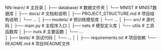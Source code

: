 NN-learn/                   # 主目录
│
├── database/               # 数据文件夹
│   └── MNIST               # MNIST数据库
│
├── docs/                   # 文档和说明
│   ├── PROJECT_STRUCTURE.md  # 项目结构说明
│   └── ...
│
├── models/                 # 预训练模型库
│   └── ...
│
├── src/                    # 源代码
│   ├── main.py             # 主程序入口
│   ├── nets                # 模型定义库
│   └── utils               # 工具函数库
│       ├── nuts            # 主要函数
│       └── ...    
│
├── tests/                 # 测试代码
│   └── ...
│
│
├── requirements.txt       # 项目依赖
└── README.md              # 项目README文件